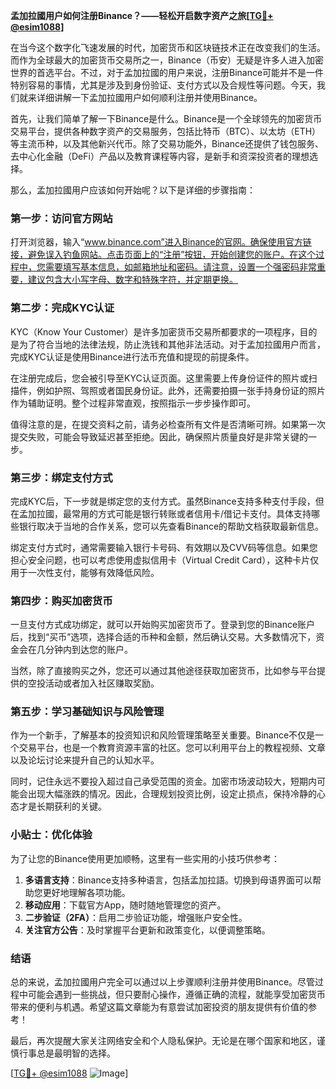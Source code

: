 **孟加拉國用户如何注册Binance？——轻松开启数字资产之旅[[TG💪+ @esim1088](https://t.me/s/esim1088)]**

在当今这个数字化飞速发展的时代，加密货币和区块链技术正在改变我们的生活。而作为全球最大的加密货币交易所之一，Binance（币安）无疑是许多人进入加密世界的首选平台。不过，对于孟加拉國的用户来说，注册Binance可能并不是一件特别容易的事情，尤其是涉及到身份验证、支付方式以及合规性等问题。今天，我们就来详细讲解一下孟加拉國用户如何顺利注册并使用Binance。

首先，让我们简单了解一下Binance是什么。Binance是一个全球领先的加密货币交易平台，提供各种数字资产的交易服务，包括比特币（BTC）、以太坊（ETH）等主流币种，以及其他新兴代币。除了交易功能外，Binance还提供了钱包服务、去中心化金融（DeFi）产品以及教育课程等内容，是新手和资深投资者的理想选择。

那么，孟加拉國用户应该如何开始呢？以下是详细的步骤指南：

### **第一步：访问官方网站**
打开浏览器，输入“www.binance.com”进入Binance的官网。确保使用官方链接，避免误入钓鱼网站。点击页面上的“注册”按钮，开始创建您的账户。在这个过程中，您需要填写基本信息，如邮箱地址和密码。请注意，设置一个强密码非常重要，建议包含大小写字母、数字和特殊字符，并定期更换。

### **第二步：完成KYC认证**
KYC（Know Your Customer）是许多加密货币交易所都要求的一项程序，目的是为了符合当地的法律法规，防止洗钱和其他非法活动。对于孟加拉國用户而言，完成KYC认证是使用Binance进行法币充值和提现的前提条件。

在注册完成后，您会被引导至KYC认证页面。这里需要上传身份证件的照片或扫描件，例如护照、驾照或者国民身份证。此外，还需要拍摄一张手持身份证的照片作为辅助证明。整个过程非常直观，按照指示一步步操作即可。

值得注意的是，在提交资料之前，请务必检查所有文件是否清晰可辨。如果第一次提交失败，可能会导致延迟甚至拒绝。因此，确保照片质量良好是非常关键的一步。

### **第三步：绑定支付方式**
完成KYC后，下一步就是绑定您的支付方式。虽然Binance支持多种支付手段，但在孟加拉國，最常用的方式可能是银行转账或者信用卡/借记卡支付。具体支持哪些银行取决于当地的合作关系，您可以先查看Binance的帮助文档获取最新信息。

绑定支付方式时，通常需要输入银行卡号码、有效期以及CVV码等信息。如果您担心安全问题，也可以考虑使用虚拟信用卡（Virtual Credit Card），这种卡片仅用于一次性支付，能够有效降低风险。

### **第四步：购买加密货币**
一旦支付方式成功绑定，就可以开始购买加密货币了。登录到您的Binance账户后，找到“买币”选项，选择合适的币种和金额，然后确认交易。大多数情况下，资金会在几分钟内到达您的账户。

当然，除了直接购买之外，您还可以通过其他途径获取加密货币，比如参与平台提供的空投活动或者加入社区赚取奖励。

### **第五步：学习基础知识与风险管理**
作为一个新手，了解基本的投资知识和风险管理策略至关重要。Binance不仅是一个交易平台，也是一个教育资源丰富的社区。您可以利用平台上的教程视频、文章以及论坛讨论来提升自己的认知水平。

同时，记住永远不要投入超过自己承受范围的资金。加密市场波动较大，短期内可能会出现大幅涨跌的情况。因此，合理规划投资比例，设定止损点，保持冷静的心态才是长期获利的关键。

### **小贴士：优化体验**
为了让您的Binance使用更加顺畅，这里有一些实用的小技巧供参考：
1. **多语言支持**：Binance支持多种语言，包括孟加拉語。切换到母语界面可以帮助您更好地理解各项功能。
2. **移动应用**：下载官方App，随时随地管理您的资产。
3. **二步验证（2FA）**：启用二步验证功能，增强账户安全性。
4. **关注官方公告**：及时掌握平台更新和政策变化，以便调整策略。

### **结语**
总的来说，孟加拉國用户完全可以通过以上步骤顺利注册并使用Binance。尽管过程中可能会遇到一些挑战，但只要耐心操作，遵循正确的流程，就能享受加密货币带来的便利与机遇。希望这篇文章能为有意尝试加密投资的朋友提供有价值的参考！

最后，再次提醒大家关注网络安全和个人隐私保护。无论是在哪个国家和地区，谨慎行事总是最明智的选择。

[[TG💪+ @esim1088](https://t.me/s/esim1088) ![Image](https://i.postimg.cc/4NQfJmqS/Snipaste-2025-05-13-00-14-12.png)]